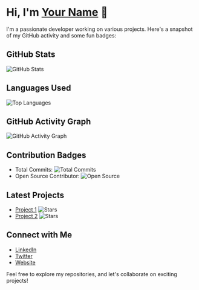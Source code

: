 # Hi, I'm [Your Name](https://your-website.com) 👋

I'm a passionate developer working on various projects. Here's a snapshot of my GitHub activity and some fun badges:

## GitHub Stats

![GitHub Stats](https://github-readme-stats.vercel.app/api?username=your-username&show_icons=true&theme=radical)

## Languages Used

![Top Languages](https://github-readme-stats.vercel.app/api/top-langs/?username=your-username&layout=compact)

## GitHub Activity Graph

![GitHub Activity Graph](https://activity-graph.herokuapp.com/graph?username=your-username&bg_color=ffffff&color=000000&line=000000&point=00ff00)

## Contribution Badges

- Total Commits: ![Total Commits](https://img.shields.io/github/commit-activity/m/your-username/your-repo?color=green)
- Open Source Contributor: ![Open Source](https://img.shields.io/badge/Open%20Source-Contributor-blueviolet)

## Latest Projects

- [Project 1](https://github.com/your-username/project1) ![Stars](https://img.shields.io/github/stars/your-username/project1?style=social)
- [Project 2](https://github.com/your-username/project2) ![Stars](https://img.shields.io/github/stars/your-username/project2?style=social)

## Connect with Me

- [LinkedIn](https://www.linkedin.com/in/your-name/)
- [Twitter](https://twitter.com/your-twitter-handle)
- [Website](https://your-website.com)

Feel free to explore my repositories, and let's collaborate on exciting projects!

